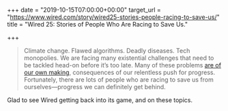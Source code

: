 +++
date = "2019-10-15T07:00:00+00:00"
target_url = "https://www.wired.com/story/wired25-stories-people-racing-to-save-us/"
title = "Wired 25: Stories of People Who Are Racing to Save Us."

+++
> Climate change. Flawed algorithms. Deadly diseases. Tech monopolies. We are facing many existential challenges that need to be tackled head-on before it’s too late. Many of these problems [are of our own making](https://www.wired.com/story/wired25-work-together-fix-mess-we-made), consequences of our relentless push for progress. Fortunately, there are lots of people who are racing to save us from ourselves—progress we can definitely get behind.

Glad to see Wired getting back into its game, and on these topics.
